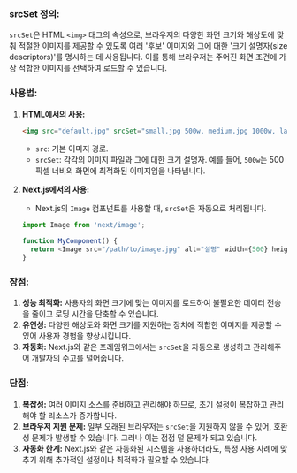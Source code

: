 ### srcSet 정의:
`srcSet`은 HTML `<img>` 태그의 속성으로, 브라우저의 다양한 화면 크기와 해상도에 맞춰 적절한 이미지를 제공할 수 있도록 여러 '후보' 이미지와 그에 대한 '크기 설명자(size descriptors)'를 명시하는 데 사용됩니다. 이를 통해 브라우저는 주어진 화면 조건에 가장 적합한 이미지를 선택하여 로드할 수 있습니다.

### 사용법:
1. **HTML에서의 사용:**
    ```html
    <img src="default.jpg" srcSet="small.jpg 500w, medium.jpg 1000w, large.jpg 2000w" alt="설명">
    ```
    - `src`: 기본 이미지 경로.
    - `srcSet`: 각각의 이미지 파일과 그에 대한 크기 설명자. 예를 들어, `500w`는 500픽셀 너비의 화면에 최적화된 이미지임을 나타냅니다.

2. **Next.js에서의 사용:**
    - Next.js의 `Image` 컴포넌트를 사용할 때, `srcSet`은 자동으로 처리됩니다.
    ```typescript
    import Image from 'next/image';
    
    function MyComponent() {
      return <Image src="/path/to/image.jpg" alt="설명" width={500} height={300} />;
    }
    ```

### 장점:
1. **성능 최적화:** 사용자의 화면 크기에 맞는 이미지를 로드하여 불필요한 데이터 전송을 줄이고 로딩 시간을 단축할 수 있습니다.
2. **유연성:** 다양한 해상도와 화면 크기를 지원하는 장치에 적합한 이미지를 제공할 수 있어 사용자 경험을 향상시킵니다.
3. **자동화:** Next.js와 같은 프레임워크에서는 `srcSet`을 자동으로 생성하고 관리해주어 개발자의 수고를 덜어줍니다.

### 단점:
1. **복잡성:** 여러 이미지 소스를 준비하고 관리해야 하므로, 초기 설정이 복잡하고 관리해야 할 리소스가 증가합니다.
2. **브라우저 지원 문제:** 일부 오래된 브라우저는 `srcSet`을 지원하지 않을 수 있어, 호환성 문제가 발생할 수 있습니다. 그러나 이는 점점 덜 문제가 되고 있습니다.
3. **자동화 한계:** Next.js와 같은 자동화된 시스템을 사용하더라도, 특정 사용 사례에 맞추기 위해 추가적인 설정이나 최적화가 필요할 수 있습니다.
